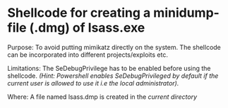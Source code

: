 # Shellcode for creating a minidump-file (.dmg) of lsass.exe

Purpose: To avoid putting mimikatz directly on the system. The shellcode can be incorporated into different projects/exploits etc. 

Limitations: The SeDebugPrivilege has to be enabled before using the shellcode. *(Hint: Powershell enables SeDebugPrivileged by default if the current user is allowed to use it i.e the local administrator).*  

Where: A file named lsass.dmp is created in the *current directory* 
